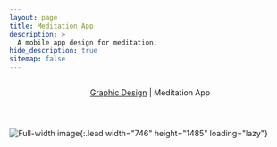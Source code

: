 ```yaml
---
layout: page
title: Meditation App
description: >
  A mobile app design for meditation.
hide_description: true
sitemap: false
---
```


<article id="project" class="page mb6" role="article" vocab="http://schema.org/" typeof="CreativeWork" resource="#project">
   <header>
      <h1 class="page-title" property="name"></h1>
      <p class="post-date heading"> <a href="/projects/graphic-design/" class="flip-title" property="genre">Graphic Design</a> | <time datetime="2020-07-07T00:00:00+07:00">Meditation App</time> </p>
   </header>
</article>


![Full-width image](https://firebasestorage.googleapis.com/v0/b/graph-media.appspot.com/o/projects%2Fproject1%2Fproject1_2a.png?alt=media&token=b579ca75-ce66-40a9-8823-04c8ab6ca976){:.lead width="746" height="1485" loading="lazy"}